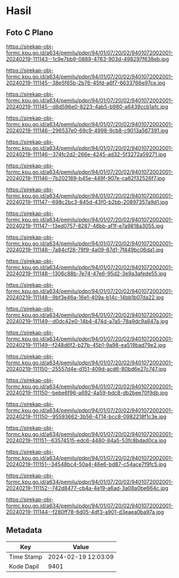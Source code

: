 # Hasil

## Foto C Plano

https://sirekap-obj-formc.kpu.go.id/a634/pemilu/pdpr/94/01/07/20/02/9401072002001-20240219-111143--1c9e7bb9-0889-4763-903d-498297f638eb.jpg

https://sirekap-obj-formc.kpu.go.id/a634/pemilu/pdpr/94/01/07/20/02/9401072002001-20240219-111145--38e5f65b-2b76-45fd-a6f7-6633766e97ce.jpg

https://sirekap-obj-formc.kpu.go.id/a634/pemilu/pdpr/94/01/07/20/02/9401072002001-20240219-111145--d8d596e0-8223-4ab5-b980-a6439ccb1afc.jpg

https://sirekap-obj-formc.kpu.go.id/a634/pemilu/pdpr/94/01/07/20/02/9401072002001-20240219-111146--296537e0-69c9-4998-9cb8-c9013a567391.jpg

https://sirekap-obj-formc.kpu.go.id/a634/pemilu/pdpr/94/01/07/20/02/9401072002001-20240219-111146--374fc2d2-266e-4245-ad32-5f3272a59271.jpg

https://sirekap-obj-formc.kpu.go.id/a634/pemilu/pdpr/94/01/07/20/02/9401072002001-20240219-111146--7b202189-b45e-449f-907e-ca62f32526f7.jpg

https://sirekap-obj-formc.kpu.go.id/a634/pemilu/pdpr/94/01/07/20/02/9401072002001-20240219-111147--698c2bc3-845d-43f0-b2bb-20897357a9d1.jpg

https://sirekap-obj-formc.kpu.go.id/a634/pemilu/pdpr/94/01/07/20/02/9401072002001-20240219-111147--13ed0757-8287-46bb-af1f-e7a9818a3055.jpg

https://sirekap-obj-formc.kpu.go.id/a634/pemilu/pdpr/94/01/07/20/02/9401072002001-20240219-111148--7a84cf28-78f9-4a09-87d1-7f449bc06da1.jpg

https://sirekap-obj-formc.kpu.go.id/a634/pemilu/pdpr/94/01/07/20/02/9401072002001-20240219-111148--1306c88b-7e74-47e6-95d2-3e9a3afede55.jpg

https://sirekap-obj-formc.kpu.go.id/a634/pemilu/pdpr/94/01/07/20/02/9401072002001-20240219-111148--9bf3e46a-16e1-409a-b14c-14bb1b07da22.jpg

https://sirekap-obj-formc.kpu.go.id/a634/pemilu/pdpr/94/01/07/20/02/9401072002001-20240219-111149--d0dc42e0-14b4-474d-a7a5-78a9dc9a847a.jpg

https://sirekap-obj-formc.kpu.go.id/a634/pemilu/pdpr/94/01/07/20/02/9401072002001-20240219-111149--f248d6f2-b27b-45b1-9a98-ea519bad79e2.jpg

https://sirekap-obj-formc.kpu.go.id/a634/pemilu/pdpr/94/01/07/20/02/9401072002001-20240219-111150--25557d4e-d151-409d-acd6-80bd6e27c747.jpg

https://sirekap-obj-formc.kpu.go.id/a634/pemilu/pdpr/94/01/07/20/02/9401072002001-20240219-111150--bebe6f96-a692-4a59-bdc8-db2bee70f9db.jpg

https://sirekap-obj-formc.kpu.go.id/a634/pemilu/pdpr/94/01/07/20/02/9401072002001-20240219-111150--95593662-3b56-4714-bcc8-0982218f1c3e.jpg

https://sirekap-obj-formc.kpu.go.id/a634/pemilu/pdpr/94/01/07/20/02/9401072002001-20240219-111151--63574515-edc6-4480-84a5-53fc8bdad0ca.jpg

https://sirekap-obj-formc.kpu.go.id/a634/pemilu/pdpr/94/01/07/20/02/9401072002001-20240219-111151--34548bc4-50a4-46e6-bd87-c54ace7f9fc5.jpg

https://sirekap-obj-formc.kpu.go.id/a634/pemilu/pdpr/94/01/07/20/02/9401072002001-20240219-111152--742d8477-cb4a-4e19-a6ad-3a08a0be664c.jpg

https://sirekap-obj-formc.kpu.go.id/a634/pemilu/pdpr/94/01/07/20/02/9401072002001-20240219-111144--f280ff78-6d05-4df3-a901-d3eaea0ba97a.jpg


## Metadata

| Key        | Value               |
| ---------- | ------------------- |
| Time Stamp | 2024-02-19 12:03:09 |
| Kode Dapil | 9401                |



